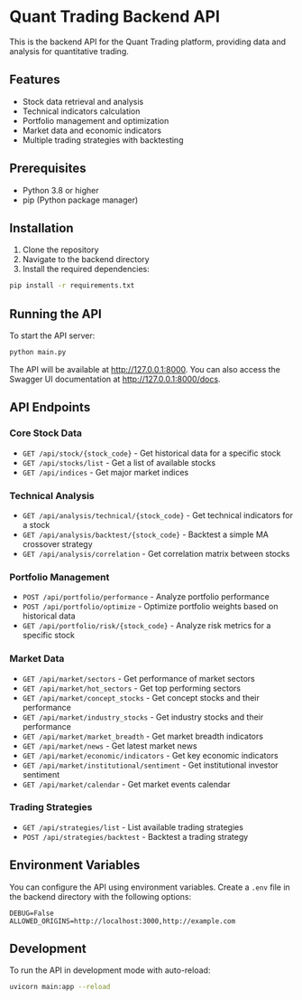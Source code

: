# Quant Trading Backend API

This is the backend API for the Quant Trading platform, providing data and analysis for quantitative trading.

## Features

- Stock data retrieval and analysis
- Technical indicators calculation
- Portfolio management and optimization
- Market data and economic indicators
- Multiple trading strategies with backtesting

## Prerequisites

- Python 3.8 or higher
- pip (Python package manager)

## Installation

1. Clone the repository
2. Navigate to the backend directory
3. Install the required dependencies:

```bash
pip install -r requirements.txt
```

## Running the API

To start the API server:

```bash
python main.py
```

The API will be available at http://127.0.0.1:8000. You can also access the Swagger UI documentation at http://127.0.0.1:8000/docs.

## API Endpoints

### Core Stock Data

- `GET /api/stock/{stock_code}` - Get historical data for a specific stock
- `GET /api/stocks/list` - Get a list of available stocks
- `GET /api/indices` - Get major market indices

### Technical Analysis

- `GET /api/analysis/technical/{stock_code}` - Get technical indicators for a stock
- `GET /api/analysis/backtest/{stock_code}` - Backtest a simple MA crossover strategy
- `GET /api/analysis/correlation` - Get correlation matrix between stocks

### Portfolio Management

- `POST /api/portfolio/performance` - Analyze portfolio performance
- `POST /api/portfolio/optimize` - Optimize portfolio weights based on historical data
- `GET /api/portfolio/risk/{stock_code}` - Analyze risk metrics for a specific stock

### Market Data

- `GET /api/market/sectors` - Get performance of market sectors
- `GET /api/market/hot_sectors` - Get top performing sectors
- `GET /api/market/concept_stocks` - Get concept stocks and their performance
- `GET /api/market/industry_stocks` - Get industry stocks and their performance
- `GET /api/market/market_breadth` - Get market breadth indicators
- `GET /api/market/news` - Get latest market news
- `GET /api/market/economic/indicators` - Get key economic indicators
- `GET /api/market/institutional/sentiment` - Get institutional investor sentiment
- `GET /api/market/calendar` - Get market events calendar

### Trading Strategies

- `GET /api/strategies/list` - List available trading strategies
- `POST /api/strategies/backtest` - Backtest a trading strategy

## Environment Variables

You can configure the API using environment variables. Create a `.env` file in the backend directory with the following options:

```
DEBUG=False
ALLOWED_ORIGINS=http://localhost:3000,http://example.com
```

## Development

To run the API in development mode with auto-reload:

```bash
uvicorn main:app --reload
``` 